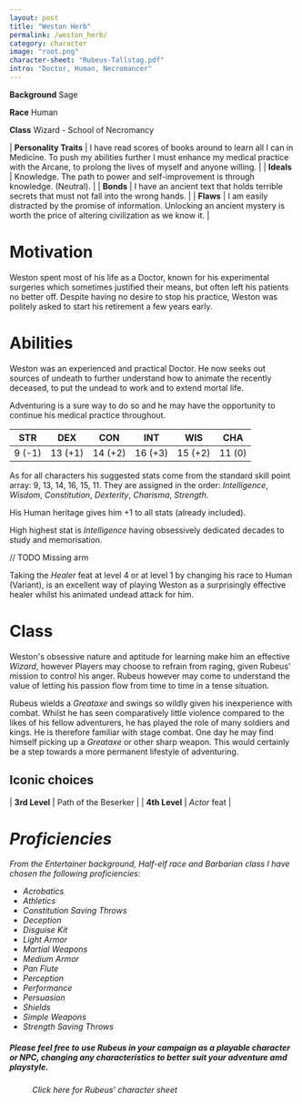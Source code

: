 ```yaml
---
layout: post
title: "Weston Herb"
permalink: /weston_herb/
category: character
image: "root.png"
character-sheet: "Rubeus-Tallstag.pdf"
intro: "Doctor, Human, Necromancer"
---
```

**Background** Sage

**Race** Human

**Class** Wizard - School of Necromancy

|   **Personality Traits**  | I have read scores of books around to learn all I can in Medicine. To push my abilities further I must enhance my medical practice with the Arcane, to prolong the lives of myself and anyone willing. |
|   **Ideals**              | Knowledge. The path to power and self-improvement is through knowledge. (Neutral). |
|   **Bonds**               | I have an ancient text that holds terrible secrets that must not fall into the wrong hands. |
|   **Flaws**               | I am easily distracted by the promise of information. Unlocking an ancient mystery is worth the price of altering civilization as we know it. |

<h1>Motivation</h1>

Weston spent most of his life as a Doctor, known for his experimental surgeries which sometimes justified their means, but often left his patients no better off.
Despite having no desire to stop his practice, Weston was politely asked to start his retirement a few years early.

<h1>Abilities</h1>

<p>Weston was an experienced and practical Doctor. He now seeks out sources of undeath to further understand how to animate the recently deceased, to put the undead to work and to extend mortal life.</p>

<p>Adventuring is a sure way to do so and he may have the opportunity to continue his medical practice throughout.</p>

|   STR   |   DEX   |   CON   |   INT   |   WIS   |   CHA   |
|:-----:|:-----:|:-----:|:-----:|:-----:|:-----:|
| 9 (-1) | 13 (+1) | 14 (+2) | 16 (+3) | 15 (+2) | 11 (0) |

<p>As for all characters his suggested stats come from the standard skill point array: 9, 13, 14, 16, 15, 11.
They are assigned in the order: <i>Intelligence</i>, <i>Wisdom</i>, <i>Constitution</i>, <i>Dexterity</i>, <i>Charisma</i>, <i>Strength</i>.

<p>His Human heritage gives him +1 to all stats (already included).

<p>High highest stat is <i>Intelligence</i> having obsessively dedicated decades to study and memorisation.

// TODO Missing arm 

Taking the <i>Healer</i> feat at level 4 or at level 1 by changing his race to Human (Variant), is an excellent way of playing Weston as a surprisingly effective healer whilst his animated undead attack for him.

<h1>Class</h1>

<p>Weston's obsessive nature and aptitude for learning make him an effective <i>Wizard</i>, however
Players may choose to refrain from raging, given Rubeus' mission to control his anger. 
Rubeus however may come to understand the value of letting his passion flow from time to time in a tense situation.</p>

<p>Rubeus wields a <i>Greataxe</i> and swings so wildly given his inexperience with combat. Whilst he has seen comparatively little violence compared to the likes of his fellow adventurers, 
he has played the role of many soldiers and kings. He is therefore familiar with stage combat. 
One day he may find himself picking up a <i>Greataxe</i> or other sharp weapon. 
This would certainly be a step towards a more permanent lifestyle of adventuring.</p>

<h2>Iconic choices</h2>

|   **3rd Level**   | Path of the Beserker |
|   **4th Level**   | <i>Actor</i> feat |

<i><i/>

<h1>Proficiencies</h1>

From the <i>Entertainer</i> background, <i>Half-elf</i> race and <i>Barbarian</i> class I have chosen the following proficiencies:

<div class="bullet-list">
<ul>
    <li>Acrobatics</li>
    <li>Athletics</li>
    <li>Constitution Saving Throws</li>
    <li>Deception</li>
    <li>Disguise Kit</li>
    <li>Light Armor</li>
    <li>Martial Weapons</li>
    <li>Medium Armor</li>
    <li>Pan Flute</li>
    <li>Perception</li>
    <li>Performance</li>
    <li>Persuasion</li>
    <li>Shields</li>
    <li>Simple Weapons</li>
    <li>Strength Saving Throws</li>
</ul>
</div>

<div class="padding-below">
<h5><i>Please feel free to use Rubeus in your campaign as a playable character or NPC, changing any characteristics to better suit your adventure amd playstyle.</i></h5>
</div>

<figure>
<figcaption>Click here for Rubeus' character sheet</figcaption>
<a href="{{ site.baseurl }}/character-sheets/{{ page.character-sheet }}"><img src="{{ site.baseurl }}/images/character-sheet-logo.jpg" alt=""></a>
</figure>
